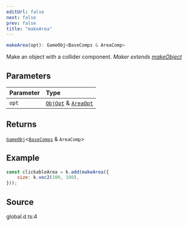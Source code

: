 ```yaml
---
editUrl: false
next: false
prev: false
title: "makeArea"
---
```


```ts
makeArea(opt): GameObj<BaseComps & AreaComp>
```

Make an object with a collider component.
*Maker extends [makeObject](../../../../../api/functions/makeobject)*

## Parameters

| Parameter | Type |
| :------ | :------ |
| `opt` | [`ObjOpt`](/api/type-aliases/objopt/) & [`AreaOpt`](/api/type-aliases/areaopt/) |

## Returns

[`GameObj`](https://kaboomjs.com/#GameObj)\<[`BaseComps`](/api/type-aliases/basecomps/) & `AreaComp`\>

## Example

```js
const clickableArea = k.add(makeArea({
    size: k.vec2(100, 100),
}));
```

## Source

global.d.ts:4
